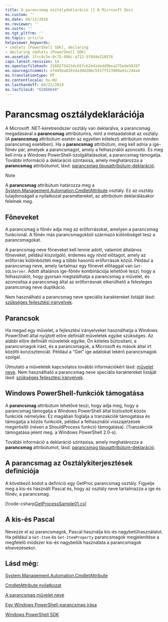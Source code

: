 ```yaml
---
title: A parancsmag osztálydeklaráció |} A Microsoft Docs
ms.custom: ''
ms.date: 09/13/2016
ms.reviewer: ''
ms.suite: ''
ms.tgt_pltfrm: ''
ms.topic: article
helpviewer_keywords:
- cmdlets [PowerShell SDK], declaring
- declaring cmdlets [PowerShell SDK]
ms.assetid: 1fcc4c5e-0c75-496c-a712-5f844e310576
caps.latest.revision: 14
ms.openlocfilehash: 3168275423dc65fcb2e41dedd9bea275ede58397
ms.sourcegitcommit: e7445ba8203da304286c591ff513900ad1c244a4
ms.translationtype: MT
ms.contentlocale: hu-HU
ms.lasthandoff: 04/23/2019
ms.locfileid: "62068640"
---
```

# <a name="cmdlet-class-declaration"></a>Parancsmag osztálydeklarációja

A Microsoft .NET-keretrendszer osztály van deklarálva, a parancsmag megadásával a **parancsmag** attribútumra, mint a metaadatokat az osztály. (A **parancsmag** attribútum esetén az egyetlen kötelező attribútum minden parancsmag esetében). Ha a **parancsmag** attribútum, meg kell adnia a ige-főnév pár, amelyek a parancsmagot, amely a felhasználói azonosító. És meg kell írnia a Windows PowerShell-szolgáltatásokat, a parancsmag támogatja. További információ a deklaráció szintaxisa, amely meghatározza a **parancsmag** attribútumot, lásd: [parancsmag típusattribútum-deklaráció](./cmdlet-attribute-declaration.md).

> [!NOTE]
> A **parancsmag** attribútum határozza meg a [System.Management.Automation.CmdletAttribute](/dotnet/api/System.Management.Automation.CmdletAttribute) osztály. Ez az osztály tulajdonságait a nyilatkozat paramétereket, az attribútum deklarálásakor felelnek meg.

## <a name="nouns"></a>Főneveket

A parancsmag a főnév adja meg az erőforrásokat, amelyen a parancsmag funkcionál. A főnév más parancsmagokból származó különbséget tesz a parancsmagokat.

A parancsmag neve főneveket kell lennie adott, valamint általános főneveket, például *kiszolgáló*, érdemes egy rövid előtagot, amely az erőforrás különbözteti meg a többi hasonló erőforrások közül. Például a parancsmag neve, amely tartalmaz egy főnevet előtaggal van `Get-SQLServer`. Adott általános ige-főnév kombinációja lehetővé teszi, hogy a felhasználót, hogy gyorsan megtalálhatja a parancsmag a művelet, és azonosítsa a parancsmag által az erőforrásnak elkerülhető a felesleges parancsmag neve duplikáció.

Nem használható a parancsmag neve speciális karaktereket listáját lásd: [szükséges fejlesztési irányelvek](./required-development-guidelines.md).

## <a name="verbs"></a>Parancsok

Ha megad egy művelet, a fejlesztési irányelveket használhatja a Windows PowerShell által nyújtott előre definiált műveletek egyike szükséges. Az alábbi előre definiált műveletek egyike, Ön köteles biztosítani, a parancsmagok írást, és a parancsmagok, a Microsoft és mások által írt közötti konzisztenciát. Például a "Get" ige adatokat lekérő parancsmagok szolgál.

Útmutató a műveletek kapcsolatos további információkért lásd: [művelet neve](./approved-verbs-for-windows-powershell-commands.md). Nem használható a parancsmag neve speciális karaktereket listáját lásd: [szükséges fejlesztési irányelvek](./required-development-guidelines.md).

## <a name="supporting-windows-powershell-functionality"></a>Windows PowerShell-funkciók támogatása

A **parancsmag** attribútum lehetővé teszi, hogy adja meg, hogy a parancsmag támogatja a Windows PowerShell által biztosított közös funkciók némelyike. Ez magában foglalja a tranzakciók támogatása és támogatja a közös funkciók, például a felhasználói visszajelzések megerősítő (néven a ShouldProcess funkció támogatása). (Tranzakciók támogatása jelent meg. a Windows PowerShell 2.0-s).

További információ a deklaráció szintaxisa, amely meghatározza a **parancsmag** attribútumot, lásd: [parancsmag típusattribútum-deklaráció](./cmdlet-attribute-declaration.md).

## <a name="cmdlet-class-definition"></a>A parancsmag az Osztálykiterjesztések definíciója

A következő kódot a definíció egy GetProc parancsmag osztály. Figyelje meg a kis-és használt Pascal és, hogy az osztály neve tartalmazza a ige és főnév, a parancsmag.

[!code-csharp[GetProcessSample01.cs](../../powershell-sdk-samples/SDK-2.0/csharp/GetProcessSample01/GetProcessSample01.cs#L33-L34 "GetProcessSample01.cs")]

## <a name="pascal-casing"></a>A kis-és Pascal

Nevezze el az parancsmagok, Pascal használja kis-és nagybetűhasználatot. Ha például a `Get-Item` és `Get-ItemProperty` parancsmagok megjelenítése a megfelelő módszer kis-és nagybetűk használata a parancsmagok elnevezésekor.

## <a name="see-also"></a>Lásd még:

[System.Management.Automation.CmdletAttribute](/dotnet/api/System.Management.Automation.CmdletAttribute)

[CmdletAttribute nyilatkozat](./cmdlet-attribute-declaration.md)

[A parancsmag művelet neve](./approved-verbs-for-windows-powershell-commands.md)

[Egy Windows PowerShell-parancsmag írása](./writing-a-windows-powershell-cmdlet.md)

[Windows PowerShell SDK](../windows-powershell-reference.md)
